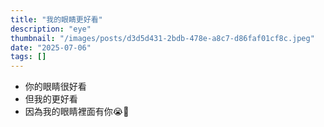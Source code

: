 ```yaml
---
title: "我的眼睛更好看"
description: "eye"
thumbnail: "/images/posts/d3d5d431-2bdb-478e-a8c7-d86faf01cf8c.jpeg"
date: "2025-07-06"
tags: []
---
```

- 你的眼睛很好看
- 但我的更好看
- 因為我的眼睛裡面有你😭🫵
